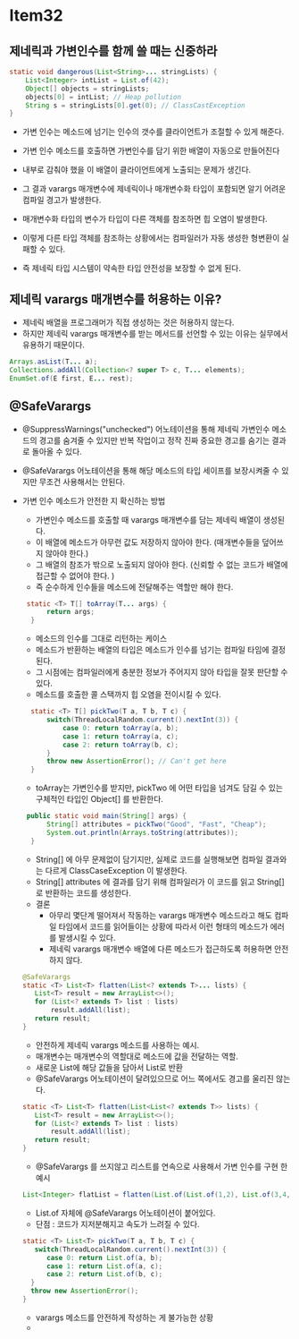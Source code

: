 # Item32

## 제네릭과 가변인수를 함께 쓸 때는 신중하라

```java
static void dangerous(List<String>... stringLists) {
    List<Integer> intList = List.of(42);
    Object[] objects = stringLists;
    objects[0] = intList; // Heap pollution
    String s = stringLists[0].get(0); // ClassCastException
}
```
- 가변 인수는 메소드에 넘기는 인수의 갯수를 클라이언트가 조절할 수 있게 해준다. 
- 가변 인수 메소드를 호출하면 가변인수를 담기 위한 배열이 자동으로 만들어진다
- 내부로 감춰야 했을 이 배열이 클라이언트에게 노출되는 문제가 생긴다. 
- 그 결과 varargs 매개변수에 제네릭이나 매개변수화 타입이 포함되면 알기 어려운 컴파일 경고가 발생한다. 

- 매개변수화 타입의 변수가 타입이 다른 객체를 참조하면 힙 오염이 발생한다. 
- 이렇게 다른 타입 객체를 참조하는 상황에서는 컴파일러가 자동 생성한 형변환이 실패할 수 있다. 
- 즉 제네릭 타입 시스템이 약속한 타입 안전성을 보장할 수 없게 된다. 

## 제네릭 varargs 매개변수를 허용하는 이유?
- 제네릭 배열을 프로그래머가 직접 생성하는 것은 허용하지 않는다. 
- 하지만 제네릭 varargs 매개변수를 받는 메서드를 선언할 수 있는 이유는 실무에서 유용하기 때문이다. 

```java
Arrays.asList(T... a);
Collections.addAll(Collection<? super T> c, T... elements);
EnumSet.of(E first, E... rest);
```

## @SafeVarargs
- @SuppressWarnings("unchecked") 어노테이션을 통해 제네릭 가변인수 메소드의 경고를 숨겨줄 수 있지만 반복 작업이고 정작 진짜 중요한 경고를 숨기는 결과로 돌아올 수 있다. 
- @SafeVarargs 어노테이션을 통해 해당 메소드의 타입 세이프를 보장시켜줄 수 있지만 무조건 사용해서는 안된다. 

- 가변 인수 메소드가 안전한 지 확신하는 방법
  - 가변인수 메소드를 호출할 때 varargs 매개변수를 담는 제네릭 배열이 생성된다. 
  - 이 배열에 메소드가 아무런 값도 저장하지 않아야 한다. (매개변수들을 덮어쓰지 않아야 한다.)
  - 그 배열의 참조가 밖으로 노출되지 않아야 한다. (신뢰할 수 없는 코드가 배열에 접근할 수 없어야 한다. )
  - 즉 순수하게 인수들을 메소드에 전달해주는 역할만 해야 한다. 
  ```java
   static <T> T[] toArray(T... args) {
        return args;
    }
  ```
  - 메소드의 인수를 그대로 리턴하는 케이스
  - 메소드가 반환하는 배열의 타입은 메소드가 인수를 넘기는 컴파일 타임에 결정된다. 
  - 그 시점에는 컴파일러에게 충분한 정보가 주어지지 않아 타입을 잘못 판단할 수 있다. 
  - 메소드를 호출한 콜 스택까지 힙 오염을 전이시킬 수 있다. 
  
  ```java
    static <T> T[] pickTwo(T a, T b, T c) {
        switch(ThreadLocalRandom.current().nextInt(3)) {
            case 0: return toArray(a, b);
            case 1: return toArray(a, c);
            case 2: return toArray(b, c);
        }
        throw new AssertionError(); // Can't get here
    }

  ```
  - toArray는 가변인수를 받지만, pickTwo 에 어떤 타입을 넘겨도 담길 수 있는 구체적인 타입인 Object[] 를 반환한다. 
  
  ```java
   public static void main(String[] args) {
        String[] attributes = pickTwo("Good", "Fast", "Cheap");
        System.out.println(Arrays.toString(attributes));
    }
  ```
  - String[] 에 아무 문제없이 담기지만, 실제로 코드를 실행해보면 컴파일 결과와는 다르게 ClassCaseException 이 발생한다. 
  - String[] attributes 에 결과를 담기 위해 컴파일러가 이 코드를 읽고 String[] 로 반환하는 코드를 생성한다. 
  - 결론
    - 아무리 몇단계 떨어져서 작동하는 varargs 매개변수 메소드라고 해도 컴파일 타임에서 코드를 읽어들이는 상황에 따라서 이런 형태의 메소드가 에러를 발생시킬 수 있다. 
    - 제네릭 varargs 매개변수 배열에 다른 메소드가 접근하도록 허용하면 안전하지 않다.
 
  ```java
  @SafeVarargs
  static <T> List<T> flatten(List<? extends T>... lists) {
     List<T> result = new ArrayList<>();
     for (List<? extends T> list : lists)
         result.addAll(list);
     return result;
  }
  ```
  - 안전하게 제네릭 varargs 메소드를 사용하는 예시. 
  - 매개변수는 매개변수의 역할대로 메소드에 값을 전달하는 역할. 
  - 새로운 List에 해당 값들을 담아서 List로 반환
  - @SafeVarargs 어노테이션이 달려있으므로 어느 쪽에서도 경고를 울리진 않는다. 
  
  ```java
  static <T> List<T> flatten(List<List<? extends T>> lists) {
     List<T> result = new ArrayList<>();
     for (List<? extends T> list : lists)
         result.addAll(list);
     return result;
  }
  ```
  - @SafeVarargs 를 쓰지않고 리스트를 연속으로 사용해서 가변 인수를 구현 한 예시
  ```java
  List<Integer> flatList = flatten(List.of(List.of(1,2), List.of(3,4,5), List.of(6,7)));
  ```
  - List.of 자체에 @SafeVarargs 어노테이션이 붙어있다. 
  - 단점 : 코드가 지저분해지고 속도가 느려질 수 있다.


  ```java
  static <T> List<T> pickTwo(T a, T b, T c) {
     switch(ThreadLocalRandom.current().nextInt(3)) {
        case 0: return List.of(a, b);
        case 1: return List.of(a, c);
        case 2: return List.of(b, c);
    }
    throw new AssertionError();
  }
  ```
  - varargs 메소드를 안전하게 작성하는 게 불가능한 상황
  - 